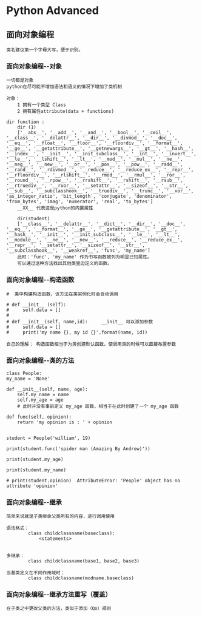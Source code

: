 # Python Advanced

## 面向对象编程
    
    类名建议第一个字母大写，便于识别。    

### 面向对象编程--对象
    

    一切都是对象
    python在尽可能不增加语法和语义的情况下增加了类机制

    对象：
        1 拥有一个类型 Class
        2 拥有属性attribute(data + functions)

    dir function :
        dir (1)
        ['__abs__', '__add__', '__and__', '__bool__', '__ceil__', '__class__', '__delattr__', '__dir__', '__divmod__', '__doc__', '__eq__', '__float__', '__floor__', '__floordiv__', '__format__', '__ge__', '__getattribute__', '__getnewargs__', '__gt__', '__hash__', '__index__', '__init__', '__init_subclass__', '__int__', '__invert__', '__le__', '__lshift__', '__lt__', '__mod__', '__mul__', '__ne__', '__neg__', '__new__', '__or__', '__pos__', '__pow__', '__radd__', '__rand__', '__rdivmod__', '__reduce__', '__reduce_ex__', '__repr__', '__rfloordiv__', '__rlshift__', '__rmod__', '__rmul__', '__ror__', '__round__', '__rpow__', '__rrshift__', '__rshift__', '__rsub__', '__rtruediv__', '__rxor__', '__setattr__', '__sizeof__', '__str__', '__sub__', '__subclasshook__', '__truediv__', '__trunc__', '__xor__', 'as_integer_ratio', 'bit_length', 'conjugate', 'denominator', 'from_bytes', 'imag', 'numerator', 'real', 'to_bytes']
        __XX__ 代表这是python的内置属性
            
        dir(student)
        ['__class__', '__delattr__', '__dict__', '__dir__', '__doc__', '__eq__', '__format__', '__ge__', '__getattribute__', '__gt__', '__hash__', '__init__', '__init_subclass__', '__le__', '__lt__', '__module__', '__ne__', '__new__', '__reduce__', '__reduce_ex__', '__repr__', '__setattr__', '__sizeof__', '__str__', '__subclasshook__', '__weakref__', 'func', 'my_name']
        此时：'func', 'my_name' 作为书写函数被列为明显已知属性。
        可以通过这种方法找出其他类里边定义的函数。

### 面向对象编程--构造函数
    
        
    #  类中构建构造函数，该方法在类实例化时会自动调用
    
    # def __init__ (self):
    #     self.data = []
    #
    # def __init__(self, name,id):     __init__ 可以添加参数
    #     self.data = []
    #     print('my name {}, my id {}'.format(name, id))
    
    自己的理解： 构造函数相当于为类创建默认函数，使调用类的时候可以直接布置参数


### 面向对象编程--类的方法

    class People:
    my_name = 'None'

    def __init__(self, name, age):
        self.my_name = name
        self.my_age = age
        # 此时并没有事前定义 my_age 函数，相当于在此时创建了一个 my_age 函数

    def func(self, opinion):
        return 'my opinion is : ' + opinion

    
    student = People('william', 19)
    
    print(student.func('spider man (Amazing By Andrew)'))
    
    print(student.my_age)
    
    print(student.my_name)
    
    # print(student.opinion)  AttributeError: 'People' object has no attribute 'opinion'

### 面向对象编程--继承

    简单来说就是子类继承父类所有的内容，进行调用使用
    
    语法格式：
            class childclassname(baseclass):
                <statements>


    多继承：
            class childclassname(base1, base2, base3)

    当基类定义在不同作用域时：
            class childclassname(modname.baseclass)

### 面向对象编程--继承方法重写（覆盖）

    在子类之中更改父类的方法，类似于添加（Qx）规则

    

    